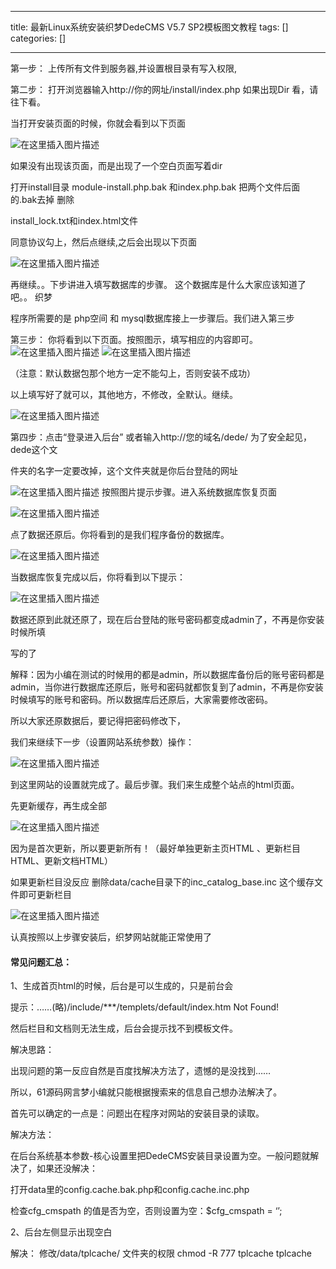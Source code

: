 
--- 
title:  最新Linux系统安装织梦DedeCMS V5.7 SP2模板图文教程 
tags: []
categories: [] 

---
第一步： 上传所有文件到服务器,并设置根目录有写入权限,

第二步： 打开浏览器输入http://你的网址/install/index.php 如果出现Dir 看，请往下看。

当打开安装页面的时候，你就会看到以下页面

<img src="https://img-blog.csdnimg.cn/20200718140120126.png?x-oss-process=image/watermark,type_ZmFuZ3poZW5naGVpdGk,shadow_10,text_aHR0cHM6Ly9ibG9nLmNzZG4ubmV0L2Zjampsag==,size_16,color_FFFFFF,t_70#pic_center" alt="在这里插入图片描述">

如果没有出现该页面，而是出现了一个空白页面写着dir

打开install目录 module-install.php.bak 和index.php.bak 把两个文件后面的.bak去掉 删除

install_lock.txt和index.html文件

同意协议勾上，然后点继续,之后会出现以下页面

<img src="https://img-blog.csdnimg.cn/2020071814015594.png?x-oss-process=image/watermark,type_ZmFuZ3poZW5naGVpdGk,shadow_10,text_aHR0cHM6Ly9ibG9nLmNzZG4ubmV0L2Zjampsag==,size_16,color_FFFFFF,t_70#pic_center" alt="在这里插入图片描述">

再继续。。下步讲进入填写数据库的步骤。 这个数据库是什么大家应该知道了吧。。 织梦

程序所需要的是 php空间 和 mysql数据库接上一步骤后。我们进入第三步

第三步： 你将看到以下页面。按照图示，填写相应的内容即可。 <img src="https://img-blog.csdnimg.cn/20200718140229661.png?x-oss-process=image/watermark,type_ZmFuZ3poZW5naGVpdGk,shadow_10,text_aHR0cHM6Ly9ibG9nLmNzZG4ubmV0L2Zjampsag==,size_16,color_FFFFFF,t_70" alt="在这里插入图片描述"> <img src="https://img-blog.csdnimg.cn/20200718140229600.png" alt="在这里插入图片描述">

（注意：默认数据包那个地方一定不能勾上，否则安装不成功）

以上填写好了就可以，其他地方，不修改，全默认。继续。

<img src="https://img-blog.csdnimg.cn/20200718140307306.png?x-oss-process=image/watermark,type_ZmFuZ3poZW5naGVpdGk,shadow_10,text_aHR0cHM6Ly9ibG9nLmNzZG4ubmV0L2Zjampsag==,size_16,color_FFFFFF,t_70#pic_center" alt="在这里插入图片描述">

第四步：点击“登录进入后台” 或者输入http://您的域名/dede/ 为了安全起见，dede这个文

件夹的名字一定要改掉，这个文件夹就是你后台登陆的网址

<img src="https://img-blog.csdnimg.cn/2020071814033239.png?x-oss-process=image/watermark,type_ZmFuZ3poZW5naGVpdGk,shadow_10,text_aHR0cHM6Ly9ibG9nLmNzZG4ubmV0L2Zjampsag==,size_16,color_FFFFFF,t_70#pic_center" alt="在这里插入图片描述"> 按照图片提示步骤。进入系统数据库恢复页面

<img src="https://img-blog.csdnimg.cn/20200718140410184.png?x-oss-process=image/watermark,type_ZmFuZ3poZW5naGVpdGk,shadow_10,text_aHR0cHM6Ly9ibG9nLmNzZG4ubmV0L2Zjampsag==,size_16,color_FFFFFF,t_70#pic_center" alt="在这里插入图片描述">

点了数据还原后。你将看到的是我们程序备份的数据库。

<img src="https://img-blog.csdnimg.cn/20200718140512380.png?x-oss-process=image/watermark,type_ZmFuZ3poZW5naGVpdGk,shadow_10,text_aHR0cHM6Ly9ibG9nLmNzZG4ubmV0L2Zjampsag==,size_16,color_FFFFFF,t_70#pic_center" alt="在这里插入图片描述">

当数据库恢复完成以后，你将看到以下提示：

<img src="https://img-blog.csdnimg.cn/20200718140526761.png?x-oss-process=image/watermark,type_ZmFuZ3poZW5naGVpdGk,shadow_10,text_aHR0cHM6Ly9ibG9nLmNzZG4ubmV0L2Zjampsag==,size_16,color_FFFFFF,t_70#pic_center" alt="在这里插入图片描述">

数据还原到此就还原了，现在后台登陆的账号密码都变成admin了，不再是你安装时候所填

写的了

解释：因为小编在测试的时候用的都是admin，所以数据库备份后的账号密码都是admin，当你进行数据库还原后，账号和密码就都恢复到了admin，不再是你安装时候填写的账号和密码。所以数据库后还原后，大家需要修改密码。

所以大家还原数据后，要记得把密码修改下，

我们来继续下一步（设置网站系统参数）操作：

<img src="https://img-blog.csdnimg.cn/20200718140554578.png?x-oss-process=image/watermark,type_ZmFuZ3poZW5naGVpdGk,shadow_10,text_aHR0cHM6Ly9ibG9nLmNzZG4ubmV0L2Zjampsag==,size_16,color_FFFFFF,t_70#pic_center" alt="在这里插入图片描述">

到这里网站的设置就完成了。最后步骤。我们来生成整个站点的html页面。

先更新缓存，再生成全部

<img src="https://img-blog.csdnimg.cn/20200718140616895.png?x-oss-process=image/watermark,type_ZmFuZ3poZW5naGVpdGk,shadow_10,text_aHR0cHM6Ly9ibG9nLmNzZG4ubmV0L2Zjampsag==,size_16,color_FFFFFF,t_70#pic_center" alt="在这里插入图片描述">

因为是首次更新，所以要更新所有！（最好单独更新主页HTML 、更新栏目HTML、更新文档HTML）

如果更新栏目没反应 删除data/cache目录下的inc_catalog_base.inc 这个缓存文件即可更新栏目

<img src="https://img-blog.csdnimg.cn/20200718140631497.png?x-oss-process=image/watermark,type_ZmFuZ3poZW5naGVpdGk,shadow_10,text_aHR0cHM6Ly9ibG9nLmNzZG4ubmV0L2Zjampsag==,size_16,color_FFFFFF,t_70#pic_center" alt="在这里插入图片描述">

认真按照以上步骤安装后，织梦网站就能正常使用了

#### 常见问题汇总：

1、生成首页html的时候，后台是可以生成的，只是前台会

提示：……(略)/include/***/templets/default/index.htm Not Found!

然后栏目和文档则无法生成，后台会提示找不到模板文件。

解决思路：

出现问题的第一反应自然是百度找解决方法了，遗憾的是没找到……

所以，61源码网言梦小编就只能根据搜索来的信息自己想办法解决了。

首先可以确定的一点是：问题出在程序对网站的安装目录的读取。

解决方法：

在后台系统基本参数-核心设置里把DedeCMS安装目录设置为空。一般问题就解决了，如果还没解决：

打开data里的config.cache.bak.php和config.cache.inc.php

检查cfg_cmspath 的值是否为空，否则设置为空：$cfg_cmspath = ‘’;

2、后台左侧显示出现空白

解决： 修改/data/tplcache/ 文件夹的权限 chmod -R 777 tplcache tplcache
